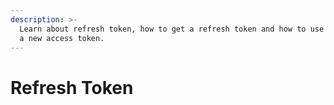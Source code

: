 ```yaml
---
description: >-
  Learn about refresh token, how to get a refresh token and how to use it to get
  a new access token.
---
```


# Refresh Token

